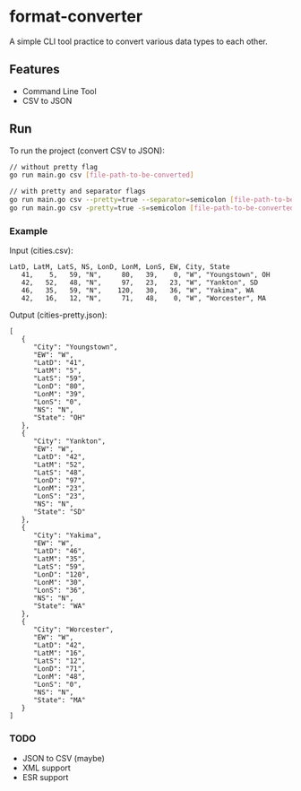
# format-converter
A simple CLI tool practice to convert various data types to each other.

## Features
- Command Line Tool
- CSV to JSON

## Run
To run the project (convert CSV to JSON):
```bash
// without pretty flag
go run main.go csv [file-path-to-be-converted]

// with pretty and separator flags
go run main.go csv --pretty=true --separator=semicolon [file-path-to-be-converted]
go run main.go csv -pretty=true -s=semicolon [file-path-to-be-converted]
```

### Example

Input (cities.csv):
```csv
LatD, LatM, LatS, NS, LonD, LonM, LonS, EW, City, State
   41,    5,   59, "N",     80,   39,    0, "W", "Youngstown", OH
   42,   52,   48, "N",     97,   23,   23, "W", "Yankton", SD
   46,   35,   59, "N",    120,   30,   36, "W", "Yakima", WA
   42,   16,   12, "N",     71,   48,    0, "W", "Worcester", MA
```

Output (cities-pretty.json):

```
[
   {
      "City": "Youngstown",
      "EW": "W",
      "LatD": "41",
      "LatM": "5",
      "LatS": "59",
      "LonD": "80",
      "LonM": "39",
      "LonS": "0",
      "NS": "N",
      "State": "OH"
   },
   {
      "City": "Yankton",
      "EW": "W",
      "LatD": "42",
      "LatM": "52",
      "LatS": "48",
      "LonD": "97",
      "LonM": "23",
      "LonS": "23",
      "NS": "N",
      "State": "SD"
   },
   {
      "City": "Yakima",
      "EW": "W",
      "LatD": "46",
      "LatM": "35",
      "LatS": "59",
      "LonD": "120",
      "LonM": "30",
      "LonS": "36",
      "NS": "N",
      "State": "WA"
   },
   {
      "City": "Worcester",
      "EW": "W",
      "LatD": "42",
      "LatM": "16",
      "LatS": "12",
      "LonD": "71",
      "LonM": "48",
      "LonS": "0",
      "NS": "N",
      "State": "MA"
   }
]
```

### TODO
- JSON to CSV (maybe)
- XML support
- ESR support
